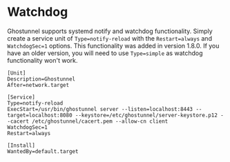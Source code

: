 Watchdog
========

Ghostunnel supports systemd notify and watchdog functionality. Simply create a
service unit of `Type=notify-reload` with the `Restart=always` and
`WatchdogSec=1` options. This functionality was added in version 1.8.0. If you have
an older version, you will need to use `Type=simple` as watchdog functionality
won't work.

```
[Unit]
Description=Ghostunnel
After=network.target

[Service]
Type=notify-reload
ExecStart=/usr/bin/ghostunnel server --listen=localhost:8443 --target=localhost:8080 --keystore=/etc/ghostunnel/server-keystore.p12 --cacert /etc/ghostunnel/cacert.pem --allow-cn client
WatchdogSec=1
Restart=always

[Install]
WantedBy=default.target
```

